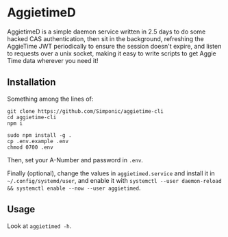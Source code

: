 # AggietimeD

AggietimeD is a simple daemon service written in 2.5 days to do some hacked CAS authentication,
then sit in the background, refreshing the AggieTime JWT periodically to ensure the session 
doesn't expire, and listen to requests over a unix socket, making it easy to write scripts to 
get Aggie Time data wherever you need it!

## Installation

Something among the lines of:

```
git clone https://github.com/Simponic/aggietime-cli
cd aggietime-cli
npm i

sudo npm install -g .
cp .env.example .env
chmod 0700 .env
```

Then, set your A-Number and password in `.env`.

Finally (optional), change the values in `aggietimed.service` and install it in 
`~/.config/systemd/user`, and enable it with 
`systemctl --user daemon-reload && systemctl enable --now --user aggietimed`.

## Usage

Look at `aggietimed -h`.
